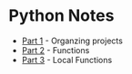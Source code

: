 # Python Notes

* [Part 1](./part_1.md)  - Organzing projects
* [Part 2](./part_2.md)  - Functions
* [Part 3](./part_3.md)  - Local Functions


